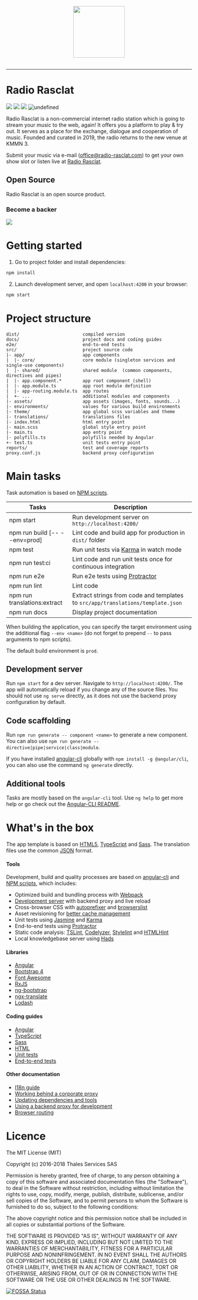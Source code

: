 <div align="center"><img src="https://assets.dmnktoe.de/radio-rasclat/logo/logo.svg" width="140"></div>
<br>

<hr>

# Radio Rasclat

<img src="https://api.travis-ci.org/dmnktoe/radio-rasclat-web.svg?branch=master"> <img src="https://codecov.io/gh/dmnktoe/radio-rasclat-web/branch/master/graph/badge.svg"> <img src="https://www.codefactor.io/repository/github/dmnktoe/radio-rasclat-web/badge"> <img alt="undefined" src="https://img.shields.io/github/package-json/v/dmnktoe/radio-rasclat-web.svg?style=flat">

Radio Rasclat is a non-commercial internet radio station which is going to stream your music to the web, again! It offers you a platform to play & try out. It serves as a place for the exchange, dialogue and cooperation of music. Founded and curated in 2019, the radio returns to the new venue at KMMN 3.

Submit your music via e-mail ([office@radio-rasclat.com](mailto:office@radio-rasclat.com)) to get your own show slot or listen live at [Radio Rasclat](https://radio-rasclat.com/).

## Open Source

Radio Rasclat is an open source product.

### Become a backer

<a href="https://opencollective.com/radio-rasclat#support" target="_blank">
  <img type="image/svg+xml" src="https://opencollective.com/radio-rasclat/tiers/donator.svg?avatarHeight=36&width=600">
</a>

# Getting started

1. Go to project folder and install dependencies:

```bash
npm install
```

2. Launch development server, and open `localhost:4200` in your browser:

```bash
npm start
```

# Project structure

```
dist/                        compiled version
docs/                        project docs and coding guides
e2e/                         end-to-end tests
src/                         project source code
|- app/                      app components
|  |- core/                  core module (singleton services and single-use components)
|  |- shared/                shared module  (common components, directives and pipes)
|  |- app.component.*        app root component (shell)
|  |- app.module.ts          app root module definition
|  |- app-routing.module.ts  app routes
|  +- ...                    additional modules and components
|- assets/                   app assets (images, fonts, sounds...)
|- environments/             values for various build environments
|- theme/                    app global scss variables and theme
|- translations/             translations files
|- index.html                html entry point
|- main.scss                 global style entry point
|- main.ts                   app entry point
|- polyfills.ts              polyfills needed by Angular
+- test.ts                   unit tests entry point
reports/                     test and coverage reports
proxy.conf.js                backend proxy configuration
```

# Main tasks

Task automation is based on [NPM scripts](https://docs.npmjs.com/misc/scripts).

| Tasks                         | Description                                                                     |
| ----------------------------- | ------------------------------------------------------------------------------- |
| npm start                     | Run development server on `http://localhost:4200/`                              |
| npm run build [-- --env=prod] | Lint code and build app for production in `dist/` folder                        |
| npm test                      | Run unit tests via [Karma](https://karma-runner.github.io) in watch mode        |
| npm run test:ci               | Lint code and run unit tests once for continuous integration                    |
| npm run e2e                   | Run e2e tests using [Protractor](http://www.protractortest.org)                 |
| npm run lint                  | Lint code                                                                       |
| npm run translations:extract  | Extract strings from code and templates to `src/app/translations/template.json` |
| npm run docs                  | Display project documentation                                                   |

When building the application, you can specify the target environment using the additional flag `--env <name>` (do not
forget to prepend `--` to pass arguments to npm scripts).

The default build environment is `prod`.

## Development server

Run `npm start` for a dev server. Navigate to `http://localhost:4200/`. The app will automatically reload if you change
any of the source files.
You should not use `ng serve` directly, as it does not use the backend proxy configuration by default.

## Code scaffolding

Run `npm run generate -- component <name>` to generate a new component. You can also use
`npm run generate -- directive|pipe|service|class|module`.

If you have installed [angular-cli](https://github.com/angular/angular-cli) globally with `npm install -g @angular/cli`,
you can also use the command `ng generate` directly.

## Additional tools

Tasks are mostly based on the `angular-cli` tool. Use `ng help` to get more help or go check out the
[Angular-CLI README](https://github.com/angular/angular-cli).

# What's in the box

The app template is based on [HTML5](http://whatwg.org/html), [TypeScript](http://www.typescriptlang.org) and
[Sass](http://sass-lang.com). The translation files use the common [JSON](http://www.json.org) format.

#### Tools

Development, build and quality processes are based on [angular-cli](https://github.com/angular/angular-cli) and
[NPM scripts](https://docs.npmjs.com/misc/scripts), which includes:

- Optimized build and bundling process with [Webpack](https://webpack.github.io)
- [Development server](https://webpack.github.io/docs/webpack-dev-server.html) with backend proxy and live reload
- Cross-browser CSS with [autoprefixer](https://github.com/postcss/autoprefixer) and
  [browserslist](https://github.com/ai/browserslist)
- Asset revisioning for [better cache management](https://webpack.github.io/docs/long-term-caching.html)
- Unit tests using [Jasmine](http://jasmine.github.io) and [Karma](https://karma-runner.github.io)
- End-to-end tests using [Protractor](https://github.com/angular/protractor)
- Static code analysis: [TSLint](https://github.com/palantir/tslint), [Codelyzer](https://github.com/mgechev/codelyzer),
  [Stylelint](http://stylelint.io) and [HTMLHint](http://htmlhint.com/)
- Local knowledgebase server using [Hads](https://github.com/sinedied/hads)

#### Libraries

- [Angular](https://angular.io)
- [Bootstrap 4](https://getbootstrap.com)
- [Font Awesome](http://fontawesome.io)
- [RxJS](http://reactivex.io/rxjs)
- [ng-bootstrap](https://ng-bootstrap.github.io)
- [ngx-translate](https://github.com/ngx-translate/core)
- [Lodash](https://lodash.com)

#### Coding guides

- [Angular](docs/coding-guides/angular.md)
- [TypeScript](docs/coding-guides/typescript.md)
- [Sass](docs/coding-guides/sass.md)
- [HTML](docs/coding-guides/html.md)
- [Unit tests](docs/coding-guides/unit-tests.md)
- [End-to-end tests](docs/coding-guides/e2e-tests.md)

#### Other documentation

- [I18n guide](docs/i18n.md)
- [Working behind a corporate proxy](docs/corporate-proxy.md)
- [Updating dependencies and tools](docs/updating.md)
- [Using a backend proxy for development](docs/backend-proxy.md)
- [Browser routing](docs/routing.md)

# Licence

The MIT License (MIT)

Copyright (c) 2016-2018 Thales Services SAS

Permission is hereby granted, free of charge, to any person obtaining a copy
of this software and associated documentation files (the "Software"), to deal
in the Software without restriction, including without limitation the rights
to use, copy, modify, merge, publish, distribute, sublicense, and/or sell
copies of the Software, and to permit persons to whom the Software is
furnished to do so, subject to the following conditions:

The above copyright notice and this permission notice shall be included in all
copies or substantial portions of the Software.

THE SOFTWARE IS PROVIDED "AS IS", WITHOUT WARRANTY OF ANY KIND, EXPRESS OR
IMPLIED, INCLUDING BUT NOT LIMITED TO THE WARRANTIES OF MERCHANTABILITY,
FITNESS FOR A PARTICULAR PURPOSE AND NONINFRINGEMENT. IN NO EVENT SHALL THE
AUTHORS OR COPYRIGHT HOLDERS BE LIABLE FOR ANY CLAIM, DAMAGES OR OTHER
LIABILITY, WHETHER IN AN ACTION OF CONTRACT, TORT OR OTHERWISE, ARISING FROM,
OUT OF OR IN CONNECTION WITH THE SOFTWARE OR THE USE OR OTHER DEALINGS IN THE
SOFTWARE.

[![FOSSA Status](https://app.fossa.io/api/projects/git%2Bgithub.com%2Fdmnktoe%2Fradio-rasclat-web.svg?type=large)](https://app.fossa.io/projects/git%2Bgithub.com%2Fdmnktoe%2Fradio-rasclat-web?ref=badge_large)
